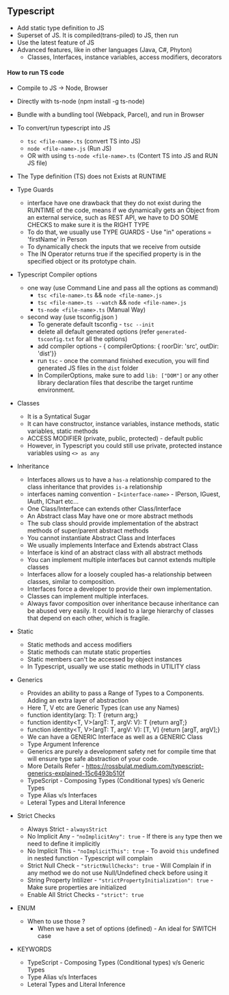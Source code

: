 ## Typescript

- Add static type definition to JS
- Superset of JS. It is compiled(trans-piled) to JS, then run
- Use the latest feature of JS
- Advanced features, like in other languages (Java, C#, Phyton)
  - Classes, Interfaces, instance variables, access modifiers, decorators

#### How to run TS code

- Compile to JS -> Node, Browser
- Directly with ts-node (npm install -g ts-node)
- Bundle with a bundling tool (Webpack, Parcel), and run in Browser
- To convert/run typescript into JS

  - `tsc <file-name>.ts` (convert TS into JS)
  - `node <file-name>.js` (Run JS)
  - OR with using `ts-node <file-name>.ts` (Contert TS into JS and RUN JS file)

- The Type definition (TS) does not Exists at RUNTIME

- Type Guards

  - interface have one drawback that they do not exist during the RUNTIME of the code, means if we dynamically gets an Object
    from an external service, such as REST API, we have to DO SOME CHECKS to make sure it is the RIGHT TYPE
  - To do that, we usually use TYPE GUARDS - Use "in" operations = 'firstName' in Person
  - To dynamically check the inputs that we receive from outside
  - The IN Operator returns true if the specified property is in the specified object or its prototype chain.

- Typescript Compiler options

  - one way (use Command Line and pass all the options as command)
    - `tsc <file-name>.ts` && `node <file-name>.js`
    - `tsc <file-name>.ts --watch` && `node <file-name>.js`
    - `ts-node <file-name>.ts` (Manual Way)
  - second way (use tsconfig.json )
    - To generate default tsconfig - `tsc --init`
    - delete all default generated options (refer `generated-tsconfig.txt` for all the options)
    - add compiler options - { compilerOptions: { roorDir: 'src', outDir: 'dist'}}
    - run `tsc` - once the command finished execution, you will find generated JS files in the `dist` folder
    - In CompilerOptions, make sure to add `lib: ["DOM"]` or any other library declaration files that describe the target runtime environment.

- Classes

  - It is a Syntatical Sugar
  - It can have constructor, instance variables, instance methods, static variables, static methods
  - ACCESS MODIFIER (private, public, protected) - default public
  - However, in Typescript you could still use private, protected instance variables using `<> as any`

- Inheritance

  - Interfaces allows us to have a `has-a` relationship compared to the class inheritance that provides `is-a` relationship
  - interfaces naming convention - `I<interface-name>` - IPerson, IGuest, IAuth, IChart etc...
  - One Class/Interface can extends other Class/Interface
  - An Abstract class May have one or more abstract methods
  - The sub class should provide implementation of the abstract methods of super/parent abstract methods
  - You cannot instantiate Abstract Class and Interfaces
  - We usually implements Interface and Extends abstract Class
  - Interface is kind of an abstract class with all abstract methods
  - You can implement multiple interfaces but cannot extends multiple classes
  - Interfaces allow for a loosely coupled has-a relationship between classes, similar to composition.
  - Interfaces force a developer to provide their own implementation.
  - Classes can implement multiple interfaces.
  - Always favor composition over inheritance because inheritance can be abused very easily.
    It could lead to a large hierarchy of classes that depend on each other, which is fragile.

- Static

  - Static methods and access modifiers
  - Static methods can mutate static properties
  - Static members can't be accessed by object instances
  - In Typescript, usually we use static methods in UTILITY class

- Generics

  - Provides an ability to pass a Range of Types to a Components. Adding an extra layer of abstraction
  - Here T, V etc are Generic Types (can use any Names)
  - function identity<T>(arg: T): T {return arg;}
  - function identity<T, V>(argT: T, argV: V): T {return argT;}
  - function identity<T, V>(argT: T, argV: V): [T, V] {return [argT, argV];}
  - We can have a GENERIC Interface as well as a GENERIC Class
  - Type Argument Inference
  - Generics are purely a development safety net for compile time that will ensure type safe abstraction of your code.
  - More Details Refer - https://rossbulat.medium.com/typescript-generics-explained-15c6493b510f
  - TypeScript - Composing Types (Conditional types) v/s Generic Types
  - Type Alias v/s Interfaces
  - Leteral Types and Literal Inference

- Strict Checks

  - Always Strict - `alwaysStrict`
  - No Implicit Any - `"noImplicitAny": true` - If there is `any` type then we need to define it implicitly
  - No Implicit This - `"noImplicitThis": true` - To avoid `this` undefined in nested function - Typescript will complain
  - Strict Null Check - `"strictNullChecks": true` - Will Complain if in any method we do not use Null/Undefined check before using it
  - String Property Intilizer - `"strictPropertyInitialization": true` - Make sure properties are initialized
  - Enable All Strict Checks - `"strict": true`

- ENUM

  - When to use those ?
    - When we have a set of options (defined) - An ideal for SWITCH case

- KEYWORDS
  - TypeScript - Composing Types (Conditional types) v/s Generic Types
  - Type Alias v/s Interfaces
  - Leteral Types and Literal Inference
